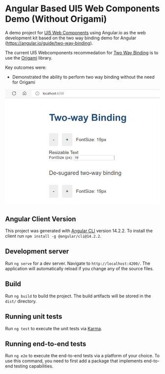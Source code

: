 # Angular Based UI5 Web Components Demo (Without Origami)
A demo project for [UI5 Web Components](https://sap.github.io/ui5-webcomponents/) using Angular.io as the web development kit based on the two way binding demo for Angular (https://angular.io/guide/two-way-binding).  

The current UI5 Webcomponents recommedation for [Two Way Binding](https://sap.github.io/ui5-webcomponents/playground/frameworks/angular/) is to use the [Origami](https://github.com/hotforfeature/origami) library.

Key outcomes were:
- Demonstrated the ability to perform two way binding without the need for Origami 

![Demo App](/assets/app.png)

## Angular Client Version
This project was generated with [Angular CLI](https://github.com/angular/angular-cli) version 14.2.2.  To install the client run `npm install -g @angular/cli@14.2.2`.

## Development server
Run `ng serve` for a dev server. Navigate to `http://localhost:4200/`. The application will automatically reload if you change any of the source files.

## Build
Run `ng build` to build the project. The build artifacts will be stored in the `dist/` directory.

## Running unit tests
Run `ng test` to execute the unit tests via [Karma](https://karma-runner.github.io).

## Running end-to-end tests
Run `ng e2e` to execute the end-to-end tests via a platform of your choice. To use this command, you need to first add a package that implements end-to-end testing capabilities.
